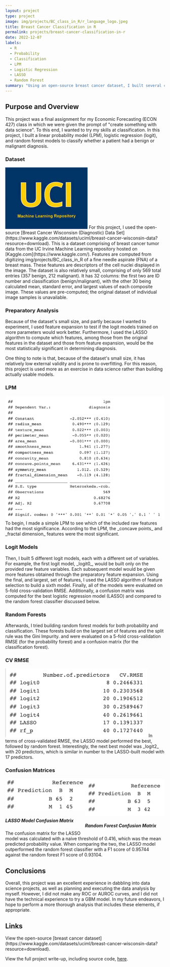 ```yaml
---
layout: project
type: project
image: img/projects/BC_class_in_R/r_language_logo.jpeg
title: Breast Cancer Classification in R
permalink: projects/breast-cancer-classification-in-r
date: 2022-12-07
labels:
  - R
  - Probability
  - Classification
  - LPM
  - Logistic Regression
  - LASSO
  - Random Forest
summary: "Using an open-source breast cancer dataset, I built several classification models and evaluated their performance using the R programming language."
---
```


<h2>Purpose and Overview</h2>
This project was a final assignment for my Economic Forecasting (ECON 427) class in which we were given the prompt of "create something with data science". To this end, I wanted to try my skills at classification. In this project, I built a linear probability model (LPM), logistic regression (logit), and random forest models to classify whether a patient had a benign or malignant diagnosis.

<h3>Dataset</h3>
<img class="ui left floated image" src="../img/projects/BC_class_in_R/uci_ml_repo_logo.jpeg" alt="UCI Machine Learning Repository Logo">
For this project, I used the open-source [Breast Cancer Wisconsisn (Diagnostic) Data Set](https://www.kaggle.com/datasets/uciml/breast-cancer-wisconsin-data?resource=download). This is a dataset comprising of breast cancer tumor data from the UC Irvine Machine Learning repository hosted on [Kaggle.com](https://www.kaggle.com/). Features are computed from digitizing img/projects/BC_class_in_R of a fine needle aspirate (FNA) of a breast mass. These features are descriptors of the cell nuclei displayed in the image. The dataset is also relatively small, comprising of only 569 total entries (357 benign, 212 malignant). It has 32 columns: the first two are ID number and classification (benign/malignant), with the other 30 being calculated mean, standard error, and largest values of each composite image. These values are pre-computed; the original dataset of individual image samples is unavailable.

<h3>Preparatory Analysis</h3>
Because of the dataset's small size, and partly because I wanted to experiment, I used feature expansion to test if the logit models trained on more parameters would work better. Furthermore, I used the LASSO algorithm to compute which features, among those from the original features in the dataset and those from feature expansion, would be the most statistically significant in determining diagnosis.

One thing to note is that, because of the dataset's small size, it has relatively low external validity and is prone to overfitting. For this reason, this project is used more as an exercise in data science rather than building actually usable models.

<h3>LPM</h3>
<img class="ui medium right floated image" src="../img/projects/BC_class_in_R/lpm.png" alt="LPM Coefficients">
To begin, I made a simple LPM to see which of the included raw features had the most significance. According to the LPM, the _concave points_ and _fractal dimension_ features were the most significant.

<h3>Logit Models</h3>
Then, I built 5 different logit models, each with a different set of variables. For example, the first logit model, _logit0_, would be built only on the provided raw feature variables. Each subsequent model would be given more features obtained through the preparatory feature expansion. Using the final, and largest, set of features, I used the LASSO algorithm of feature selection to build a sixth model. Finally, all of the models were evaluated on 5-fold cross-validation RMSE. Additionally, a confusion matrix was computed for the best logistic regression model (LASSO) and compared to the random forest classifier discussed below. 

<h3>Random Forests</h3>
Afterwards, I tried building random forest models for both probability and classification. These forests build on the largest set of features and the split rule was the Gini Impurity. and were evaluated on a 5-fold cross-validation RMSE (for the probability forest) and a confusion matrix (for the classification forest).

<h3>CV RMSE</h3>
<img class="ui medium right floated image" src="../img/projects/BC_class_in_R/models.png" alt="Probability Model Breakdown">
In terms of cross-validated RMSE, the LASSO model performed the best, followed by random forest. Interestingly, the next best model was _logit2_ with 20 predictors, which is similar in number to the LASSO-built model with 17 predictors.

<h3>Confusion Matrices</h3>
<div><div style="width:50%; float: left;"><img src="../img/projects/BC_class_in_R/LASSO_confusion_matrix.png" alt="LASSO Confusion Matrix"><h5>LASSO Model Confusion Matrix</h5></div><div style="width: 50%; float: right;"><img src="../img/projects/BC_class_in_R/rf_confusion_matrix.png" alt="Random Forest Confusion Matrix"><h5>Random Forest Confusion Matrix</h5></div></div>
<br>
<br>
The confusion matrix for the LASSO model was calculated with a naive threshold of 0.416, which was the mean predicted probability value. When comparing the two, the LASSO model outperformed the random forest classifier with a F1 score of 0.95744 against the random forest F1 score of 0.93104.

<h2>Conclusions</h2>
Overall, this project was an excellent experience in dabbling into data science projects, as well as planning and executing the data analysis by myself. However, I did not make any ROC or AUROC curves, and I did not have the technical experience to try a GBM model. In my future endeavors, I hope to perform a more thorough analysis that includes these elements, if appropriate.

<h2>Links</h2>
View the open-source [breast cancer dataset](https://www.kaggle.com/datasets/uciml/breast-cancer-wisconsin-data?resource=download).

View the full project write-up, including source code, <a href="../documents/BC_class_in_R_report.html">here</a>.
